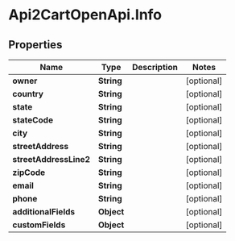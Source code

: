 # Api2CartOpenApi.Info

## Properties

Name | Type | Description | Notes
------------ | ------------- | ------------- | -------------
**owner** | **String** |  | [optional] 
**country** | **String** |  | [optional] 
**state** | **String** |  | [optional] 
**stateCode** | **String** |  | [optional] 
**city** | **String** |  | [optional] 
**streetAddress** | **String** |  | [optional] 
**streetAddressLine2** | **String** |  | [optional] 
**zipCode** | **String** |  | [optional] 
**email** | **String** |  | [optional] 
**phone** | **String** |  | [optional] 
**additionalFields** | **Object** |  | [optional] 
**customFields** | **Object** |  | [optional] 



